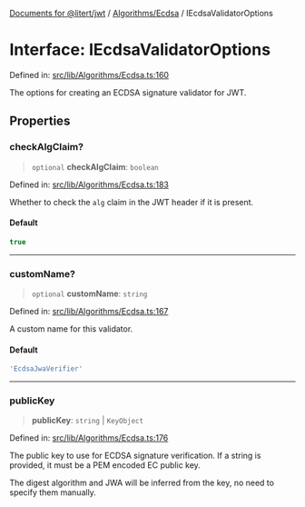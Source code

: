 [Documents for @litert/jwt](../../../index.md) / [Algorithms/Ecdsa](../index.md) / IEcdsaValidatorOptions

# Interface: IEcdsaValidatorOptions

Defined in: [src/lib/Algorithms/Ecdsa.ts:160](https://github.com/litert/jwt.js/blob/master/src/lib/Algorithms/Ecdsa.ts#L160)

The options for creating an ECDSA signature validator for JWT.

## Properties

### checkAlgClaim?

> `optional` **checkAlgClaim**: `boolean`

Defined in: [src/lib/Algorithms/Ecdsa.ts:183](https://github.com/litert/jwt.js/blob/master/src/lib/Algorithms/Ecdsa.ts#L183)

Whether to check the `alg` claim in the JWT header if it is present.

#### Default

```ts
true
```

***

### customName?

> `optional` **customName**: `string`

Defined in: [src/lib/Algorithms/Ecdsa.ts:167](https://github.com/litert/jwt.js/blob/master/src/lib/Algorithms/Ecdsa.ts#L167)

A custom name for this validator.

#### Default

```ts
'EcdsaJwaVerifier'
```

***

### publicKey

> **publicKey**: `string` \| `KeyObject`

Defined in: [src/lib/Algorithms/Ecdsa.ts:176](https://github.com/litert/jwt.js/blob/master/src/lib/Algorithms/Ecdsa.ts#L176)

The public key to use for ECDSA signature verification.
If a string is provided, it must be a PEM encoded EC public key.

The digest algorithm and JWA will be inferred from the key, no need to
specify them manually.
